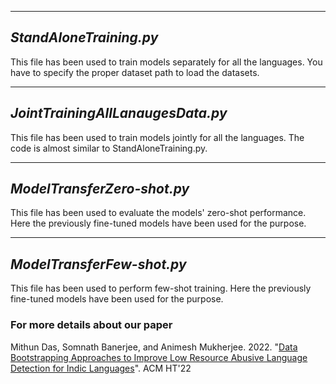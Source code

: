 ------------------------------------------
***StandAloneTraining.py***
------------------------------------------
This file has been used to train models separately for all the languages. You have to specify the proper dataset path to load the datasets.

------------------------------------------
***JointTrainingAllLanaugesData.py***
------------------------------------------
This file has been used to train models jointly for all the languages. The code is almost similar to StandAloneTraining.py.

------------------------------------------
***ModelTransferZero-shot.py***
------------------------------------------
This file has been used to evaluate the models' zero-shot performance. Here the previously fine-tuned models have been used for the purpose.

------------------------------------------
***ModelTransferFew-shot.py***
------------------------------------------
This file has been used to perform few-shot training. Here the previously fine-tuned models have been used for the purpose.

### For more details about our paper

Mithun Das, Somnath Banerjee, and Animesh Mukherjee. 2022. "[Data Bootstrapping Approaches to Improve Low Resource Abusive Language Detection for Indic Languages](https://dl.acm.org/doi/abs/10.1145/3511095.3531277)". ACM HT'22
